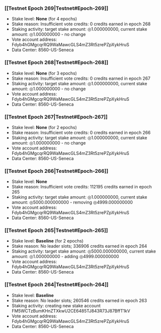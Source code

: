 ### [[Testnet Epoch 269|Testnet#Epoch-269]]
* Stake level: **None** (for 4 epochs)
* Stake reason: Insufficient vote credits: 0 credits earned in epoch 268
* Staking activity: target stake amount: ◎1.000000000, current stake amount: ◎1.000000000 - no change
* Vote account address: Fdyb4hGMgcqrRQ9WaMawcGLS4mZ3Rt5zrePZpXykHruS
* Data Center: 8560-US-Seneca
### [[Testnet Epoch 268|Testnet#Epoch-268]]
* Stake level: **None** (for 3 epochs)
* Stake reason: Insufficient vote credits: 0 credits earned in epoch 267
* Staking activity: target stake amount: ◎1.000000000, current stake amount: ◎1.000000000 - no change
* Vote account address: Fdyb4hGMgcqrRQ9WaMawcGLS4mZ3Rt5zrePZpXykHruS
* Data Center: 8560-US-Seneca
### [[Testnet Epoch 267|Testnet#Epoch-267]]
* Stake level: **None** (for 2 epochs)
* Stake reason: Insufficient vote credits: 0 credits earned in epoch 266
* Staking activity: target stake amount: ◎1.000000000, current stake amount: ◎1.000000000 - no change
* Vote account address: Fdyb4hGMgcqrRQ9WaMawcGLS4mZ3Rt5zrePZpXykHruS
* Data Center: 8560-US-Seneca
### [[Testnet Epoch 266|Testnet#Epoch-266]]
* Stake level: **None**
* Stake reason: Insufficient vote credits: 112195 credits earned in epoch 265
* Staking activity: target stake amount: ◎1.000000000, current stake amount: ◎5000.000000000 - removing ◎4999.000000000
* Vote account address: Fdyb4hGMgcqrRQ9WaMawcGLS4mZ3Rt5zrePZpXykHruS
* Data Center: 8560-US-Seneca
### [[Testnet Epoch 265|Testnet#Epoch-265]]
* Stake level: **Baseline** (for 2 epochs)
* Stake reason: No leader slots; 336906 credits earned in epoch 264
* Staking activity: target stake amount: ◎5000.000000000, current stake amount: ◎1.000000000 - adding ◎4999.000000000
* Vote account address: Fdyb4hGMgcqrRQ9WaMawcGLS4mZ3Rt5zrePZpXykHruS
* Data Center: 8560-US-Seneca
### [[Testnet Epoch 264|Testnet#Epoch-264]]
* Stake level: **Baseline**
* Stake reason: No leader slots; 260546 credits earned in epoch 263
* Staking activity: creating new stake account FM5WCTzBumKHnZTXkwU2CE6485TJ843R73J87BffT1kV
* Vote account address: Fdyb4hGMgcqrRQ9WaMawcGLS4mZ3Rt5zrePZpXykHruS
* Data Center: 8560-US-Seneca